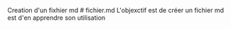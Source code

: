 Creation d'un fixhier md # fichier.md
L'objexctif est de créer un fichier md est d'en apprendre son utilisation
